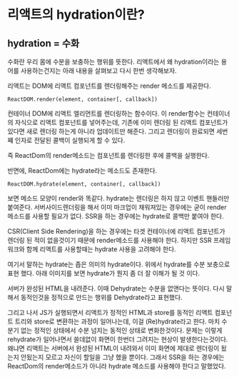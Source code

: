 # 리액트의 hydration이란?

## hydration = 수화

수화란 우리 몸에 수분을 보충하는 행위를 뜻한다. 리액트에서 왜 hydration이라는 용어를 사용하는건지는 아래 내용을 살펴보고 다시 한번 생각해보자.


리액트는 DOM에 리액트 컴포넌트를 렌더링해주는 render 메소드를 제공한다.
```
ReactDOM.render(element, container[, callback])
```

컨테이너 DOM에 리액트 엘리먼트를 렌더링하는 함수이다. 이 render함수는 컨테이너의 자식으로 리액트 컴포넌트를 넣어주는데, 기존에 이미 렌더링 된 리액트 컴포넌트가 있다면 새로 렌더링 하는게 아니라 업데이트만 해준다. 그리고 렌더링이 완료되면 세번쨰 인자로 전달된 콜백이 실행되게 할 수 있다.


즉 ReactDom의 render메소드는 컴포넌트를 렌더링한 후에 콜백을 실행한다.


반면에, ReactDom에는 hydrate라는 메소드도 존재한다.
```
ReactDOM.hydrate(element, container[, callback])
```
보면 메소드 모양이 render와 똑같다. hydrate는 렌더링은 하지 않고 이벤트 핸들러만 붙여준다. 서버사이드렌더링을 해서 이미 마크업이 채워져있는 경우에는 굳이 render 메소드를 사용할 필요가 없다. SSR을 하는 경우에는 hydrate로 콜백만 붙여야 한다. 


CSR(Client Side Rendering)을 하는 경우에는 타겟 컨테이너에 리액트 컴포넌트가 렌더링 된 적이 없을것이기 때문에 render메소드를 사용해야 한다. 하지만 SSR 프레임워크와 함께 리액트를 사용할때는 hydrate 사용을 고려해야 한다.


여기서 말하는 hydrate는 좁은 의미의 hydrate이다. 위에서 hydrate를 수분 보충으로 표현 했다. 아래 이미지를 보면 hydrate가 뭔지 좀 더 잘 이해가 될 것 이다.


서버가 완성된 HTML을 내려준다. 이때 Dehydrate는 수분을 없앤다는 뜻이다. 다시 말해서 동적인것을 정적으로 만드는 행위를 Dehydrate라고 표현했다. 


그리고 나서 JS가 실행되면서 리액트가 정적인 HTML과 store를 동적인 리액트 컴포넌트 트리와 store로 변환하는 과정이 일어나는데, 이걸 (Re)hydrate라고 한다. 마치 수분기 없는 정적인 상태에서 수분 넘치는 동적인 상태로 
변화한것이다. 문제는 이렇게 rehydrate가 일어나면서 쓸데없이 화면이 한번더 그려지는 현상이 발생한다는것이다. 왜냐면 리액트는 서버에서 완성된 HTML이 내려와서 이미 화면에 제대로 렌더링이 됬는지 안됬는지 모르고 자신이 할일을 그냥 했을 뿐이다. 그래서 SSR을 하는 경우에는 ReactDom의 render메소드가 아니라 hydrate 메소드를 사용해야 한다고 말했었다.